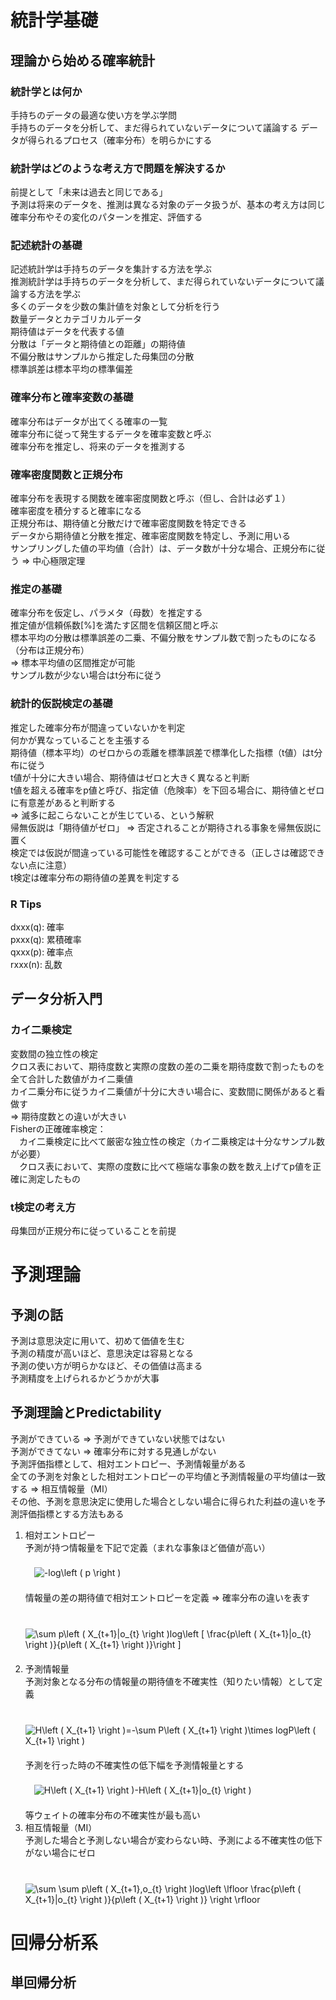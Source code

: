 # 統計学基礎  

## 理論から始める確率統計  

### 統計学とは何か  
手持ちのデータの最適な使い方を学ぶ学問  
手持ちのデータを分析して、まだ得られていないデータについて議論する 
データが得られるプロセス（確率分布）を明らかにする  

### 統計学はどのような考え方で問題を解決するか  
前提として「未来は過去と同じである」  
予測は将来のデータを、推測は異なる対象のデータ扱うが、基本の考え方は同じ  
確率分布やその変化のパターンを推定、評価する  

### 記述統計の基礎  
記述統計学は手持ちのデータを集計する方法を学ぶ  
推測統計学は手持ちのデータを分析して、まだ得られていないデータについて議論する方法を学ぶ  
多くのデータを少数の集計値を対象として分析を行う  
数量データとカテゴリカルデータ  
期待値はデータを代表する値  
分散は「データと期待値との距離」の期待値  
不偏分散はサンプルから推定した母集団の分散  
標準誤差は標本平均の標準偏差  

### 確率分布と確率変数の基礎  
確率分布はデータが出てくる確率の一覧  
確率分布に従って発生するデータを確率変数と呼ぶ  
確率分布を推定し、将来のデータを推測する  

### 確率密度関数と正規分布  
確率分布を表現する関数を確率密度関数と呼ぶ（但し、合計は必ず１）  
確率密度を積分すると確率になる  
正規分布は、期待値と分散だけで確率密度関数を特定できる  
データから期待値と分散を推定、確率密度関数を特定し、予測に用いる  
サンプリングした値の平均値（合計）は、データ数が十分な場合、正規分布に従う ⇒ 中心極限定理  

### 推定の基礎  
確率分布を仮定し、パラメタ（母数）を推定する  
推定値が信頼係数[%]を満たす区間を信頼区間と呼ぶ  
標本平均の分散は標準誤差の二乗、不偏分散をサンプル数で割ったものになる（分布は正規分布）  
⇒ 標本平均値の区間推定が可能  
サンプル数が少ない場合はt分布に従う  

### 統計的仮説検定の基礎  
推定した確率分布が間違っていないかを判定  
何かが異なっていることを主張する  
期待値（標本平均）のゼロからの乖離を標準誤差で標準化した指標（t値）はt分布に従う  
t値が十分に大きい場合、期待値はゼロと大きく異なると判断  
t値を超える確率をp値と呼び、指定値（危険率）を下回る場合に、期待値とゼロに有意差があると判断する  
⇒ 滅多に起こらないことが生じている、という解釈  
帰無仮説は「期待値がゼロ」 ⇒ 否定されることが期待される事象を帰無仮説に置く  
検定では仮説が間違っている可能性を確認することができる（正しさは確認できない点に注意）  
t検定は確率分布の期待値の差異を判定する  

### R Tips  
dxxx(q): 確率  
pxxx(q): 累積確率  
qxxx(p): 確率点  
rxxx(n): 乱数  

## データ分析入門  

### カイ二乗検定  
変数間の独立性の検定  
クロス表において、期待度数と実際の度数の差の二乗を期待度数で割ったものを全て合計した数値がカイ二乗値  
カイ二乗分布に従うカイ二乗値が十分に大きい場合に、変数間に関係があると看做す  
⇒ 期待度数との違いが大きい  
Fisherの正確確率検定：  
　カイ二乗検定に比べて厳密な独立性の検定（カイ二乗検定は十分なサンプル数が必要）  
　クロス表において、実際の度数に比べて極端な事象の数を数え上げてp値を正確に測定したもの  

### t検定の考え方  
母集団が正規分布に従っていることを前提  






# 予測理論  

## 予測の話  
予測は意思決定に用いて、初めて価値を生む  
予測の精度が高いほど、意思決定は容易となる  
予測の使い方が明らかなほど、その価値は高まる  
予測精度を上げられるかどうかが大事  

## 予測理論とPredictability  
予測ができている ⇒ 予測ができていない状態ではない  
予測ができてない ⇒ 確率分布に対する見通しがない  
予測評価指標として、相対エントロピー、予測情報量がある  
全ての予測を対象とした相対エントロピーの平均値と予測情報量の平均値は一致する ⇒ 相互情報量（MI）  
その他、予測を意思決定に使用した場合としない場合に得られた利益の違いを予測評価指標とする方法もある  
1. 相対エントロピー  
予測が持つ情報量を下記で定義（まれな事象ほど価値が高い）  
　  
　<img src="https://latex.codecogs.com/gif.latex?-log\left&space;(&space;p&space;\right&space;)" title="-log\left ( p \right )"/>  
　  
情報量の差の期待値で相対エントロピーを定義 ⇒ 確率分布の違いを表す  
　  
　<img src="https://latex.codecogs.com/gif.latex?\sum&space;p\left&space;(&space;X_{t&plus;1}|o_{t}&space;\right&space;)log\left&space;[&space;\frac{p\left&space;(&space;X_{t&plus;1}|o_{t}&space;\right&space;)}{p\left&space;(&space;X_{t&plus;1}&space;\right&space;)}\right&space;]" title="\sum p\left ( X_{t+1}|o_{t} \right )log\left [ \frac{p\left ( X_{t+1}|o_{t} \right )}{p\left ( X_{t+1} \right )}\right ]" />  
　  
1. 予測情報量  
予測対象となる分布の情報量の期待値を不確実性（知りたい情報）として定義  
　  
　<img src="https://latex.codecogs.com/gif.latex?H\left&space;(&space;X_{t&plus;1}&space;\right&space;)=-\sum&space;P\left&space;(&space;X_{t&plus;1}&space;\right&space;)\times&space;logP\left&space;(&space;X_{t&plus;1}&space;\right&space;)" title="H\left ( X_{t+1} \right )=-\sum P\left ( X_{t+1} \right )\times logP\left ( X_{t+1} \right )" />  
　  
予測を行った時の不確実性の低下幅を予測情報量とする  
　  
　<img src="https://latex.codecogs.com/gif.latex?H\left&space;(&space;X_{t&plus;1}&space;\right&space;)-H\left&space;(&space;X_{t&plus;1}|o_{t}&space;\right&space;)" title="H\left ( X_{t+1} \right )-H\left ( X_{t+1}|o_{t} \right )" />  
　  
等ウェイトの確率分布の不確実性が最も高い  
1. 相互情報量（MI）  
予測した場合と予測しない場合が変わらない時、予測による不確実性の低下がない場合にゼロ  
　  
　<img src="https://latex.codecogs.com/gif.latex?\sum&space;\sum&space;p\left&space;(&space;X_{t&plus;1},o_{t}&space;\right&space;)log\left&space;\lfloor&space;\frac{p\left&space;(&space;X_{t&plus;1}|o_{t}&space;\right&space;)}{p\left&space;(&space;X_{t&plus;1}&space;\right&space;)}&space;\right&space;\rfloor" title="\sum \sum p\left ( X_{t+1},o_{t} \right )log\left \lfloor \frac{p\left ( X_{t+1}|o_{t} \right )}{p\left ( X_{t+1} \right )} \right \rfloor" />  


# 回帰分析系  

## 単回帰分析  

  
  
